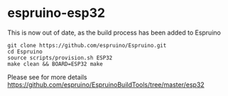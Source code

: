 # espruino-esp32

This is now out of date, as the build process has been added to Espruino

```
git clone https://github.com/espruino/Espruino.git
cd Espruino
source scripts/provision.sh ESP32
make clean && BOARD=ESP32 make
```

Please see for more details
https://github.com/espruino/EspruinoBuildTools/tree/master/esp32
